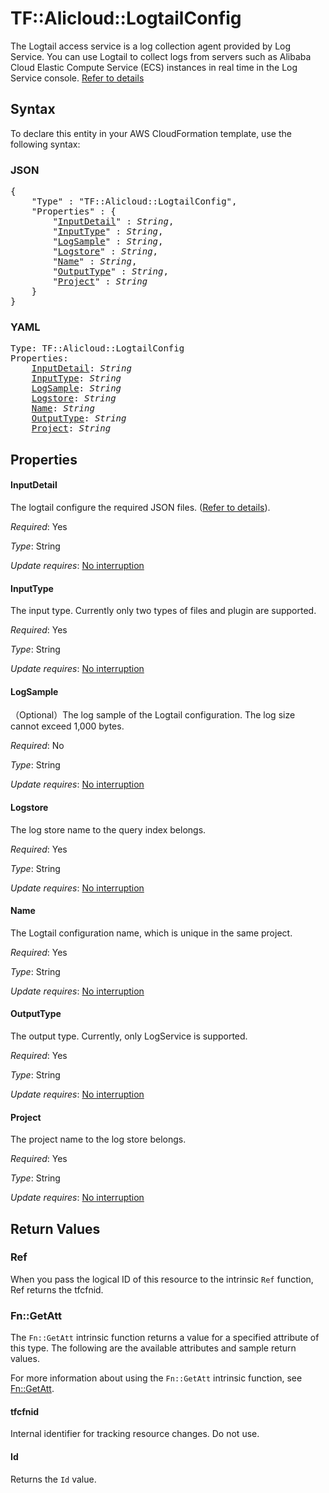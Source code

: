 # TF::Alicloud::LogtailConfig

The Logtail access service is a log collection agent provided by Log Service. 
You can use Logtail to collect logs from servers such as Alibaba Cloud Elastic
Compute Service (ECS) instances in real time in the Log Service console. [Refer to details](https://www.alibabacloud.com/help/doc-detail/29058.htm
)

## Syntax

To declare this entity in your AWS CloudFormation template, use the following syntax:

### JSON

<pre>
{
    "Type" : "TF::Alicloud::LogtailConfig",
    "Properties" : {
        "<a href="#inputdetail" title="InputDetail">InputDetail</a>" : <i>String</i>,
        "<a href="#inputtype" title="InputType">InputType</a>" : <i>String</i>,
        "<a href="#logsample" title="LogSample">LogSample</a>" : <i>String</i>,
        "<a href="#logstore" title="Logstore">Logstore</a>" : <i>String</i>,
        "<a href="#name" title="Name">Name</a>" : <i>String</i>,
        "<a href="#outputtype" title="OutputType">OutputType</a>" : <i>String</i>,
        "<a href="#project" title="Project">Project</a>" : <i>String</i>
    }
}
</pre>

### YAML

<pre>
Type: TF::Alicloud::LogtailConfig
Properties:
    <a href="#inputdetail" title="InputDetail">InputDetail</a>: <i>String</i>
    <a href="#inputtype" title="InputType">InputType</a>: <i>String</i>
    <a href="#logsample" title="LogSample">LogSample</a>: <i>String</i>
    <a href="#logstore" title="Logstore">Logstore</a>: <i>String</i>
    <a href="#name" title="Name">Name</a>: <i>String</i>
    <a href="#outputtype" title="OutputType">OutputType</a>: <i>String</i>
    <a href="#project" title="Project">Project</a>: <i>String</i>
</pre>

## Properties

#### InputDetail

The logtail configure the required JSON files. ([Refer to details](https://www.alibabacloud.com/help/doc-detail/29058.htm)).

_Required_: Yes

_Type_: String

_Update requires_: [No interruption](https://docs.aws.amazon.com/AWSCloudFormation/latest/UserGuide/using-cfn-updating-stacks-update-behaviors.html#update-no-interrupt)

#### InputType

The input type. Currently only two types of files and plugin are supported.

_Required_: Yes

_Type_: String

_Update requires_: [No interruption](https://docs.aws.amazon.com/AWSCloudFormation/latest/UserGuide/using-cfn-updating-stacks-update-behaviors.html#update-no-interrupt)

#### LogSample

（Optional）The log sample of the Logtail configuration. The log size cannot exceed 1,000 bytes.

_Required_: No

_Type_: String

_Update requires_: [No interruption](https://docs.aws.amazon.com/AWSCloudFormation/latest/UserGuide/using-cfn-updating-stacks-update-behaviors.html#update-no-interrupt)

#### Logstore

The log store name to the query index belongs.

_Required_: Yes

_Type_: String

_Update requires_: [No interruption](https://docs.aws.amazon.com/AWSCloudFormation/latest/UserGuide/using-cfn-updating-stacks-update-behaviors.html#update-no-interrupt)

#### Name

The Logtail configuration name, which is unique in the same project.

_Required_: Yes

_Type_: String

_Update requires_: [No interruption](https://docs.aws.amazon.com/AWSCloudFormation/latest/UserGuide/using-cfn-updating-stacks-update-behaviors.html#update-no-interrupt)

#### OutputType

The output type. Currently, only LogService is supported.

_Required_: Yes

_Type_: String

_Update requires_: [No interruption](https://docs.aws.amazon.com/AWSCloudFormation/latest/UserGuide/using-cfn-updating-stacks-update-behaviors.html#update-no-interrupt)

#### Project

The project name to the log store belongs.

_Required_: Yes

_Type_: String

_Update requires_: [No interruption](https://docs.aws.amazon.com/AWSCloudFormation/latest/UserGuide/using-cfn-updating-stacks-update-behaviors.html#update-no-interrupt)

## Return Values

### Ref

When you pass the logical ID of this resource to the intrinsic `Ref` function, Ref returns the tfcfnid.

### Fn::GetAtt

The `Fn::GetAtt` intrinsic function returns a value for a specified attribute of this type. The following are the available attributes and sample return values.

For more information about using the `Fn::GetAtt` intrinsic function, see [Fn::GetAtt](https://docs.aws.amazon.com/AWSCloudFormation/latest/UserGuide/intrinsic-function-reference-getatt.html).

#### tfcfnid

Internal identifier for tracking resource changes. Do not use.

#### Id

Returns the <code>Id</code> value.

